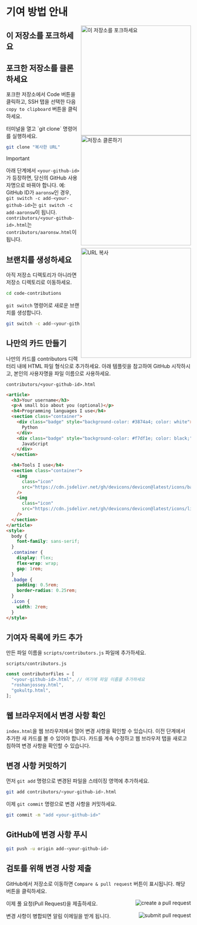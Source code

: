 # 기여 방법 안내

<img align="right" width="300" src="https://firstcontributions.github.io/assets/Readme/fork.png" alt="이 저장소를 포크하세요" />

## 이 저장소를 포크하세요

## 포크한 저장소를 클론하세요

포크한 저장소에서 Code 버튼을 클릭하고, SSH 탭을 선택한 다음 `copy to clipboard` 버튼을 클릭하세요.

<img align="right" width="300" src="https://firstcontributions.github.io/assets/Readme/clone.png" alt="저장소 클론하기" />
터미널을 열고 `git clone` 명령어를 실행하세요.

```bash
git clone "복사한 URL"
```

> [!important]
> 아래 단계에서 `<your-github-id>`가 등장하면, 당신의 GitHub 사용자명으로 바꿔야 합니다.
> 예: GitHub ID가 `aaronsw`인 경우,
> `git switch -c add-<your-github-id>`는 `git switch -c add-aaronsw`이 됩니다.
> `contributors/<your-github-id>.html`는 `contributors/aaronsw.html`이 됩니다.

<img align="right" width="300" src="https://firstcontributions.github.io/assets/Readme/copy-to-clipboard.png" alt="URL 복사" />

## 브랜치를 생성하세요

아직 저장소 디렉토리가 아니라면 저장소 디렉토리로 이동하세요.

```bash
cd code-contributions
```

`git switch` 명령어로 새로운 브랜치를 생성합니다.

```bash
git switch -c add-<your-github-id>
```


## 나만의 카드 만들기

나만의 카드를 contributors 디렉터리 내에 HTML 파일 형식으로 추가하세요. 아래 템플릿을 참고하여 GitHub 시작하시고, 본인의 사용자명을 파일 이름으로 사용하세요.

`contributors/<your-github-id>.html`
```html
<article>
  <h3>Your username</h3>
  <p>A small bio about you (optional)</p>
  <h4>Programming languages I use</h4>
  <section class="container">
    <div class="badge" style="background-color: #3874a4; color: white">
      Python
    </div>
    <div class="badge" style="background-color: #f7df1e; color: black;">
      JavaScript
    </div>
  </section>

  <h4>Tools I use</h4>
  <section class="container">
    <img
      class="icon"
      src="https://cdn.jsdelivr.net/gh/devicons/devicon@latest/icons/bash/bash-original.svg"
    />
    <img
      class="icon"
      src="https://cdn.jsdelivr.net/gh/devicons/devicon@latest/icons/linux/linux-original.svg"
    />
  </section>
</article>
<style>
  body {
    font-family: sans-serif;
  }
  .container {
    display: flex;
    flex-wrap: wrap;
    gap: 1rem;
  }
  .badge {
    padding: 0.5rem;
    border-radius: 0.25rem;
  }
  .icon {
    width: 2rem;
  }
</style>

```

## 기여자 목록에 카드 추가

만든 파일 이름을 `scripts/contributors.js` 파일에 추가하세요.

`scripts/contributors.js`
```js
const contributorFiles = [
  "<your-github-id>.html", // 여기에 파일 이름을 추가하세요
  "roshanjossey.html",
  "gokultp.html",
];
```

## 웹 브라우저에서 변경 사항 확인

`index.html`을 웹 브라우저에서 열어 변경 사항을 확인할 수 있습니다. 이전 단계에서 추가한 새 카드를 볼 수 있어야 합니다.
카드를 계속 수정하고 웹 브라우저 탭을 새로고침하여 변경 사항을 확인할 수 있습니다.

## 변경 사항 커밋하기

먼저 `git add` 명령으로 변경된 파일을 스테이징 영역에 추가하세요.

```bash
git add contributors/<your-github-id>.html
```

이제 `git commit` 명령으로 변경 사항을 커밋하세요.

```bash
git commit -m "add <your-github-id>"
```

## GitHub에 변경 사항 푸시

```bash
git push -u origin add-<your-github-id>
```

## 검토를 위해 변경 사항 제출

GitHub에서 저장소로 이동하면 `Compare & pull request` 버튼이 표시됩니다. 해당 버튼을 클릭하세요.

<img style="float: right;" src="https://firstcontributions.github.io/assets/Readme/compare-and-pull.png" alt="create a pull request" />

이제 풀 요청(Pull Request)을 제출하세요.

<img style="float: right;" src="https://firstcontributions.github.io/assets/Readme/submit-pull-request.png" alt="submit pull request" />

변경 사항이 병합되면 알림 이메일을 받게 됩니다.
